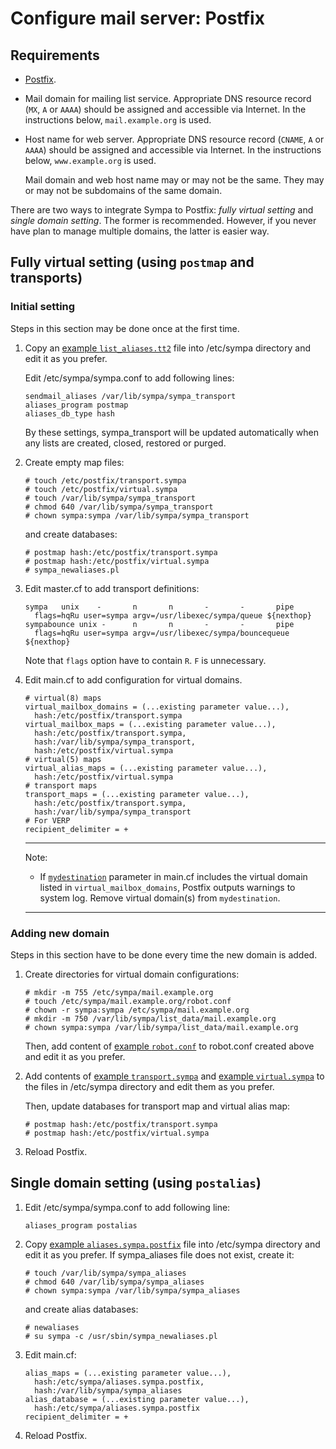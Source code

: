 Configure mail server: Postfix
==============================

Requirements
------------

* [Postfix](http://www.postfix.org/).

* Mail domain for mailing list service.  Appropriate DNS resource record
  (``MX``, ``A`` or ``AAAA``) should be assigned and accessible via Internet.
  In the instructions below, ``mail.example.org`` is used.

* Host name for web server.  Appropriate DNS resource record (``CNAME``, ``A``
  or ``AAAA``) should be assigned and accessible via Internet.
  In the instructions below, ``www.example.org`` is used.

  Mail domain and web host name may or may not be the same.
  They may or may not be subdomains of the same domain.

There are two ways to integrate Sympa to Postfix:
_fully virtual setting_ and _single domain setting_.  The former is
recommended.  However, if you never have plan to manage multiple domains,
the latter is easier way.

Fully virtual setting (using ``postmap`` and transports)
--------------------------------------------------------

### Initial setting

Steps in this section may be done once at the first time.

1. Copy an
   [example ``list_aliases.tt2``](../examples/postfix/virtual/list_aliases.tt2)
   file into /etc/sympa directory and edit it as you prefer.

   Edit /etc/sympa/sympa.conf to add following lines:
   ```
   sendmail_aliases /var/lib/sympa/sympa_transport
   aliases_program postmap
   aliases_db_type hash
   ```
   By these settings, sympa_transport will be updated automatically when any
   lists are created, closed, restored or purged.

2. Create empty map files:
   ```
   # touch /etc/postfix/transport.sympa
   # touch /etc/postfix/virtual.sympa
   # touch /var/lib/sympa/sympa_transport
   # chmod 640 /var/lib/sympa/sympa_transport
   # chown sympa:sympa /var/lib/sympa/sympa_transport
   ```
   and create databases:
   ```
   # postmap hash:/etc/postfix/transport.sympa
   # postmap hash:/etc/postfix/virtual.sympa
   # sympa_newaliases.pl
   ```

3. Edit master.cf to add transport definitions:
   ```
   sympa   unix    -       n       n       -       -       pipe
     flags=hqRu user=sympa argv=/usr/libexec/sympa/queue ${nexthop}
   sympabounce unix -      n       n       -       -       pipe
     flags=hqRu user=sympa argv=/usr/libexec/sympa/bouncequeue ${nexthop}
   ```
   Note that ``flags`` option have to contain ``R``. ``F`` is unnecessary.

4. Edit main.cf to add configuration for virtual domains.
   ```
   # virtual(8) maps
   virtual_mailbox_domains = (...existing parameter value...),
     hash:/etc/postfix/transport.sympa
   virtual_mailbox_maps = (...existing parameter value...),
     hash:/etc/postfix/transport.sympa,
     hash:/var/lib/sympa/sympa_transport,
     hash:/etc/postfix/virtual.sympa
   # virtual(5) maps
   virtual_alias_maps = (...existing parameter value...),
     hash:/etc/postfix/virtual.sympa
   # transport maps
   transport_maps = (...existing parameter value...),
     hash:/etc/postfix/transport.sympa,
     hash:/var/lib/sympa/sympa_transport
   # For VERP
   recipient_delimiter = +
   ```
   ----
   Note:
   * If [``mydestination``](http://www.postfix.org/postconf.5.html#mydestination)
     parameter in main.cf includes the virtual domain listed in
     ``virtual_mailbox_domains``, Postfix outputs warnings to system log.
     Remove virtual domain(s) from ``mydestination``.
   ----

### Adding new domain

Steps in this section have to be done every time the new domain is added.

1. Create directories for virtual domain configurations:
   ```
   # mkdir -m 755 /etc/sympa/mail.example.org
   # touch /etc/sympa/mail.example.org/robot.conf
   # chown -r sympa:sympa /etc/sympa/mail.example.org
   # mkdir -m 750 /var/lib/sympa/list_data/mail.example.org
   # chown sympa:sympa /var/lib/sympa/list_data/mail.example.org
   ```
   Then, add content of
   [example ``robot.conf``](../examples/postfix/virtual/robot.conf) to
   robot.conf created above and edit it as you prefer.

2. Add contents of
   [example ``transport.sympa``](../examples/postfix/virtual/transport.sympa)
   and [example ``virtual.sympa``](../examples/postfix/virtual/virtual.sympa)
   to the files in /etc/sympa directory and edit them as you prefer.

   Then, update databases for transport map and virtual alias map:
   ```
   # postmap hash:/etc/postfix/transport.sympa
   # postmap hash:/etc/postfix/virtual.sympa
   ```

3. Reload Postfix.

Single domain setting (using ``postalias``)
-------------------------------------------

1. Edit /etc/sympa/sympa.conf to add following line:
   ```
   aliases_program postalias
   ```

2. Copy [example ``aliases.sympa.postfix``](../examples/postfix/single/aliases.sympa.postfix) file into /etc/sympa directory and edit it as you prefer.
   If sympa_aliases file does not exist, create it:
   ```
   # touch /var/lib/sympa/sympa_aliases
   # chmod 640 /var/lib/sympa/sympa_aliases
   # chown sympa:sympa /var/lib/sympa/sympa_aliases
   ```
   and create alias databases:
   ```
   # newaliases
   # su sympa -c /usr/sbin/sympa_newaliases.pl
   ```

3. Edit main.cf:
   ```
   alias_maps = (...existing parameter value...),
     hash:/etc/sympa/aliases.sympa.postfix,
     hash:/var/lib/sympa/sympa_aliases
   alias_database = (...existing parameter value...),
     hash:/etc/sympa/aliases.sympa.postfix
   recipient_delimiter = +
   ```

4. Reload Postfix.


